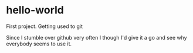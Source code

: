 # hello-world
First project. Getting used to git

Since I stumble over github very often I though I'd give it a go and see why everybody seems to use it.
